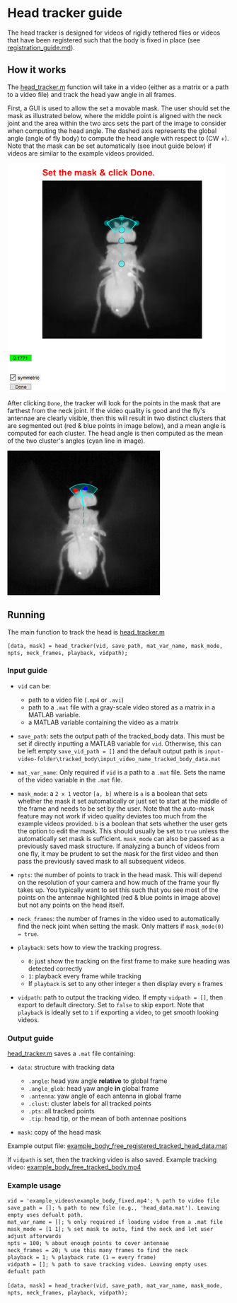 # Head tracker guide

The head tracker is designed for videos of rigidly tethered flies or videos that have been registered such that the body is fixed in place (see [registration_guide.md](../registration/registration_guide.md)).

## How it works

The [head_tracker.m](head_tracker.m) function will take in a video (either as a matrix or a path to a video file) and track the head yaw angle in all frames.

First, a GUI is used to allow the set a movable mask. The user should set the mask as illustrated below, where the middle point is aligned with the neck joint and the area within the two arcs sets the part of the image to consider when computing the head angle. The dashed axis represents the global angle (angle of fly body) to compute the head angle with respect to (CW +). Note that the mask can be set automatically (see inout guide below) if videos are similar to the example videos provided.

![head_tracked.png](../img/head_gui.png)

After clicking `Done`, the tracker will look for the points in the mask that are farthest from the neck joint. If the video quality is good and the fly's antennae are clearly visible, then this will result in two distinct clusters that are segmented out (red & blue points in image below), and a mean angle is computed for each cluster. The head angle is then computed as the mean of the two cluster's angles (cyan line in image).

![head_tracked.png](../img/head_tracked.png)


## Running
The main function to track the head is [head_tracker.m](head_tracker.m)

    [data, mask] = head_tracker(vid, save_path, mat_var_name, mask_mode, npts, neck_frames, playback, vidpath);

### Input guide
* `vid` can be:
  * path to a video file (`.mp4` or `.avi`) 
  * path to a `.mat` file with a gray-scale video stored as a matrix in a MATLAB variable.
  * a MATLAB variable containing the video as a matrix


* `save_path`: sets the output path of the tracked_body data. This must be set if directly inputting a MATLAB variable for `vid`. Otherwise, this can be left empty `save_vid_path = []` and the default output path is `input-video-folder\tracked_body\input_video_name_tracked_body_data.mat`


 * `mat_var_name`: Only required if `vid` is a path to a `.mat` file. Sets the name of the video variable in the `.mat` file.


 * `mask_mode`: a `2 x 1` vector `[a, b]` where is `a` is a boolean that sets whether the mask it set automatically or just set to start at the middle of the frame and needs to be set by the user. Note that the auto-mask feature may not work if video quality deviates too much from the example videos provided. `b` is a boolean that sets whether the user gets the option to edit the mask. This should usually be set to `true` unless the automatically set mask is sufficient. `mask_mode` can also be passed as a previously saved mask structure. If analyzing a bunch of videos from one fly, it may be prudent to set the mask for the first video and then pass the previously saved mask to all subsequent videos.


* `npts`: the number of points to track in the head mask. This will depend on the resolution of your camera and how much of the frame your fly takes up. You typically want to set this such that you see most of the points on the antennae highlighted (red & blue points in image above) but not any points on the head itself.


* `neck_frames`: the number of frames in the video used to automatically find the neck joint when setting the mask. Only matters if `mask_mode(0) = true`.


* `playback`: sets how to view the tracking progress. 
  * `0`: just show the tracking on the first frame to make sure heading was detected correctly
  * `1`: playback every frame while tracking
  * If `playback` is set to any other integer `n` then display every `n` frames


* `vidpath`: path to output the tracking video. If empty `vidpath = []`, then export to default directory. Set to `false` to skip export. Note that `playback` is ideally set to `1` if exporting a video, to get smooth looking videos.

### Output guide

[head_tracker.m](head_tracker.m)  saves a `.mat` file containing:
   * `data`: structure with tracking data
     * `.angle`: head yaw angle **relative** to global frame
     * `.angle_glob`: head yaw angle **in** global frame
     * `.antenna`: yaw angle of each antenna in global frame
     * `.clust`: cluster labels for all tracked points
     * `.pts`: all tracked points
     * `.tip`: head tip, or the mean of both antennae positions


   * `mask`: copy of the head mask

Example output file: [example_body_free_registered_tracked_head_data.mat](../example_videos/tracked_head/example_body_fixed_tracked_head.mp4)

If `vidpath` is set, then the tracking video is also saved. Example tracking video: [example_body_free_tracked_body.mp4](../example_videos/tracked_body/example_body_free_tracked_body.mp4)

### Example usage

    vid = 'example_videos\example_body_fixed.mp4'; % path to video file
    save_path = []; % path to new file (e.g., 'head_data.mat'). Leaving empty uses defualt path.
    mat_var_name = []; % only required if loading vidoe from a .mat file
    mask_mode = [1 1]; % set mask to auto, find the neck and let user adjust afterwards
    npts = 100; % about enough points to cover antennae
    neck_frames = 20; % use this many frames to find the neck
    playback = 1; % playback rate (1 = every frame)
    vidpath = []; % path to save tracking video. Leaving empty uses defualt path
    
    [data, mask] = head_tracker(vid, save_path, mat_var_name, mask_mode, npts, neck_frames, playback, vidpath);